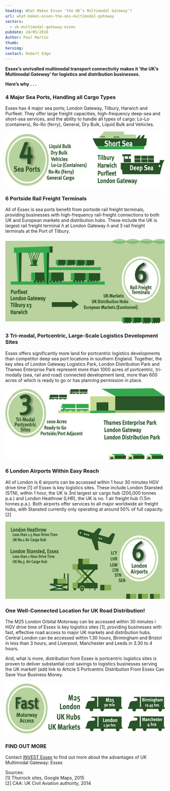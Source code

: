 ```yaml
---
heading: What Makes Essex ‘the UK’s Multimodal Gateway’?
url: what-makes-essex-the-uks-multimodal-gateway
sectors:
  - uk-multimodal-gateway-essex 
pubdate: 24/05/2016
Author: Paul Martin
thumb: 
heroimg: 
contact: Robert Edge
---
```

<p><strong>Essex’s unrivalled multimodal transport connectivity makes it ‘the UK’s Multimodal Gateway’ for logistics and distribution businesses.</strong></p><p><strong>Here’s why . . .</strong></p><h3>4 Major Sea Ports, Handling all Cargo Types</h3><p>Essex has 4 major sea ports; London Gateway, Tilbury, Harwich and Purfleet. They offer large freight capacities, high-frequency deep-sea and short-sea services, and the ability to handle all types of cargo: Lo-Lo (containers), Ro-Ro (ferry), General, Dry Bulk, Liquid Bulk and Vehicles. </p><p><img alt='' src='../uploads/blog/IE_15_4SeaPorts_RGB_72dpi.jpg' style='width: 600px; height: 175px;'/></p><h3>6 Portside Rail Freight Terminals</h3><p>All of Essex ís sea ports benefit from portside rail freight terminals, providing businesses with high-frequency rail-freight connections to both UK and European markets and distribution hubs. These include the UK ís largest rail freight terminal ñ at London Gateway ñ and 3 rail freight terminals at the Port of Tilbury.</p><p><img alt='' src='../uploads/blog/IE_15_6RailFreight_RGB_72dpi.jpg' style='width: 600px; height: 271px;'/></p><h3>3 Tri-modal, Portcentric, Large-Scale Logistics Development Sites</h3><p>Essex offers significantly more land for portcentric logistics developments than competitor deep sea port locations in southern England. Together, the key sites of London Gateway Logistics Park, London Distribution Park and Thames Enterprise Park represent more than 1000 acres of portcentric, tri-modally (sea, rail and road) connected development land, more than 600 acres of which is ready to go or has planning permission in place.</p><p><img alt='' src='../uploads/blog/IE_15_3TriModal_RGB_72dpi.jpg' style='width: 600px; height: 228px;'/></p><h3>6 London Airports Within Easy Reach</h3><p>All of London ís 6 airports can be accessed within 1 hour 30 minutes HGV drive time [1] of Essex ís key logistics sites. These include London Stansted (STN), within 1 hour, the UK ís 3rd largest air cargo hub (200,000 tonnes p.a.) and London Heathrow (LHR), the UK ís no. 1 air freight hub (1.5m tonnes p.a.). Both airports offer services to all major worldwide air freight hubs, with Stansted currently only operating at around 50% of full capacity. [2]</p><p><img alt='' src='../uploads/blog/IE_15_6LondonAirports_RGB_72dpi.jpg' style='width: 600px; height: 244px;'/></p><h3>One Well-Connected Location for UK Road Distribution!</h3><p>The M25 London Orbital Motorway can be accessed within 30 minutes í HGV drive time of Essex ís key logistics sites [1], providing businesses with fast, effective road access to major UK markets and distribution hubs. Central London can be accessed within 1.30 hours, Birmingham and Bristol in less than 3 hours, and Liverpool, Manchester and Leeds in 3.30 to 4 hours.</p><p>And, what ís more, distribution from Essex ís portcentric logistics sites is proven to deliver substantial cost savings to logistics businesses serving the UK market! (add link to Article 5 Portcentric Distribution From Essex Can Save Your Business Money. </p><p><img alt='' src='../uploads/blog/IE_15_FastMotorway_RGB_72dpi.jpg' style='width: 600px; height: 167px;'/></p><h3>FIND OUT MORE</h3><p>Contact <a href='../index.html' target='_blank'>INVEST Essex</a> to find out more about the advantages of UK Multimodal Gateway: Essex</p><p>Sources:<br/>[1] Thurrock sites, Google Maps, 2015<br/>[2] CAA: UK Civil Aviation authority, 2014</p>